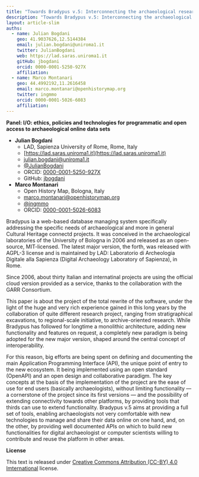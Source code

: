 ```yaml
---
title: "Towards Bradypus v.5: Interconnecting the archaeological research"
description: "Towards Bradypus v.5: Interconnecting the archaeological research"
layout: article-slim
auths:
  - name: Julian Bogdani
    geo: 41.9037626,12.5144384
    email: julian.bogdani@uniroma1.it
    twitter: JulianBogdani
    web: https://lad.saras.uniroma1.it
    gitHub: jbogdani
    orcid: 0000-0001-5250-927X
    affiliation: 
  - name: Marco Montanari
    geo: 44.4992192,11.2616458
    email: marco.montanari@openhistorymap.org
    twitter: ingmmo
    orcid: 0000-0001-5026-6083
    affiliation: 
---
```



**Panel: I/O: ethics, policies and technologies for programmatic and open access to archaeological online data sets**

- **Julian Bogdani**
  - LAD, Sapienza University of Rome, Rome, Italy
  - [https://lad.saras.uniroma1.it](https://lad.saras.uniroma1.it)
  - [julian.bogdani@uniroma1.it](mailto:julian.bogdani@uniroma1.it)
  - [@JulianBogdani](https://twitter.com/JulianBogdani)
  - ORCID: [0000-0001-5250-927X](https://orcid.org/0000-0001-5250-927X)
  - GitHub: [jbogdani](https://github.com/jbogdani/)
- **Marco Montanari**
  - Open History Map, Bologna, Italy
  - [marco.montanari@openhistorymap.org](mailto:marco.montanari@openhistorymap.org)
  - [@ingmmo](https://twitter.com/ingmmo)
  - ORCID: [0000-0001-5026-6083](https://orcid.org/0000-0001-5026-6083)

Bradypus ia a web-based database managing system specifically addressing the specific needs of archaeological and more in general Cultural Heritage connectd projects. It was conceived in the archaeological laboratories of the University of Bologna in 2006 and released as an open-source, MIT-licensed. The latest major version, the forth, was released with AGPL-3 license and is maintained by LAD: Laboratorio di Archeologia Digitale alla Sapienza (Digital Archaeology Laboratory of Sapienza), in Rome.

Since 2006, about thirty Italian and internatinal projects are using the official cloud version provided as a service, thanks to the collaboration with the GARR Consortium.

This paper is about the project of the total rewrite of the software, under the light of the huge and very rich experience gained in this long years by the collaboration of quite different research project, ranging from stratigraphical excavations, to regional-scale initiative, to archive-oriented research. While Bradypus has followed for longtime a monolithic architecture, adding new functionality and features on request, a completely new paradigm is being adopted for the new major version, shaped around the central concept of interoperability.

For this reason, big efforts are being spent on defining and documenting the main Application Programming Interface (API), the unique point of entry to the new ecosystem. It being implemented using an open standard  (OpenAPI) and an open design and collaborative paradigm. The key concepts at the basis of the implementation of the project are the ease of use for end users (basically archaeologists), without limiting functionality — a cornerstone of the project since its first versions — and the possibility of extending connectivity towards other platforms, by providing tools that thirds can use to extend functionality. 
Bradypus v.5 aims at providing a full set of tools, enabling archaeologists not very comfortable with new technologies to manage and share their data online on one hand, and, on the other, by providing well documented APIs on which to build new functionalities for digital archaeologist or computer scientists willing to contribute and reuse the platform in other areas.

**License**

This text is released under [Creative Commons Attribution (CC-BY) 4.0 Imternational](https://creativecommons.org/licenses/by/4.0/) license.
